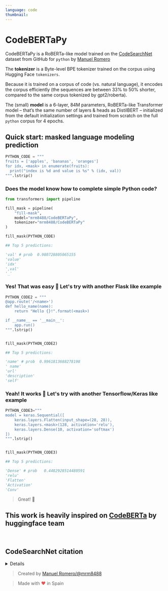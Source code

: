 ```yaml
---
language: code
thumbnail:
---
```


# CodeBERTaPy

CodeBERTaPy is a RoBERTa-like model trained on the [CodeSearchNet](https://github.blog/2019-09-26-introducing-the-codesearchnet-challenge/) dataset from GitHub for `python` by [Manuel Romero](https://twitter.com/mrm8488)

The **tokenizer** is a Byte-level BPE tokenizer trained on the corpus using Hugging Face `tokenizers`.

Because it is trained on a corpus of code (vs. natural language), it encodes the corpus efficiently (the sequences are between 33% to 50% shorter, compared to the same corpus tokenized by gpt2/roberta).

The (small) **model** is a 6-layer, 84M parameters, RoBERTa-like Transformer model – that’s the same number of layers & heads as DistilBERT – initialized from the default initialization settings and trained from scratch on the full `python` corpus for 4 epochs.

## Quick start: masked language modeling prediction

```python
PYTHON_CODE = """
fruits = ['apples', 'bananas', 'oranges']
for idx, <mask> in enumerate(fruits):
  print("index is %d and value is %s" % (idx, val))
""".lstrip()
```

### Does the model know how to complete simple Python code?

```python
from transformers import pipeline

fill_mask = pipeline(
    "fill-mask",
    model="mrm8488/CodeBERTaPy",
    tokenizer="mrm8488/CodeBERTaPy"
)

fill_mask(PYTHON_CODE)

## Top 5 predictions:

'val' # prob  0.980728805065155
'value'
'idx'
',val'
'_'
```

### Yes! That was easy 🎉 Let's try with another Flask like example

```python
PYTHON_CODE2 = """
@app.route('/<name>')
def hello_name(name):
    return "Hello {}!".format(<mask>)

if __name__ == '__main__':
    app.run()
""".lstrip()


fill_mask(PYTHON_CODE2)

## Top 5 predictions:

'name' # prob  0.9961813688278198
' name'
'url'
'description'
'self'
```

### Yeah! It works 🎉 Let's try with another Tensorflow/Keras like example

```python
PYTHON_CODE3="""
model = keras.Sequential([
    keras.layers.Flatten(input_shape=(28, 28)),
    keras.layers.<mask>(128, activation='relu'),
    keras.layers.Dense(10, activation='softmax')
])
""".lstrip()


fill_mask(PYTHON_CODE3)

## Top 5 predictions:

'Dense' # prob   0.4482928514480591
'relu'
'Flatten'
'Activation'
'Conv'
```

> Great! 🎉

## This work is heavily inspired on [CodeBERTa](https://github.com/huggingface/transformers/blob/master/model_cards/huggingface/CodeBERTa-small-v1/README.md) by huggingface team

<br>

## CodeSearchNet citation

<details>

```bibtex
@article{husain_codesearchnet_2019,
	title = {{CodeSearchNet} {Challenge}: {Evaluating} the {State} of {Semantic} {Code} {Search}},
	shorttitle = {{CodeSearchNet} {Challenge}},
	url = {http://arxiv.org/abs/1909.09436},
	urldate = {2020-03-12},
	journal = {arXiv:1909.09436 [cs, stat]},
	author = {Husain, Hamel and Wu, Ho-Hsiang and Gazit, Tiferet and Allamanis, Miltiadis and Brockschmidt, Marc},
	month = sep,
	year = {2019},
	note = {arXiv: 1909.09436},
}
```

</details>

> Created by [Manuel Romero/@mrm8488](https://twitter.com/mrm8488)

> Made with <span style="color: #e25555;">&hearts;</span> in Spain
